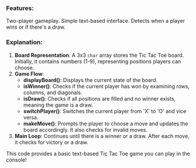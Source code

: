 ### **Features:**
 Two-player gameplay.
 Simple text-based interface.
 Detects when a player wins or if there's a draw.
 

### **Explanation:**
1. **Board Representation**: A 3x3 `char` array stores the Tic Tac Toe board. Initially, it contains numbers (1-9), representing positions players can choose.
2. **Game Flow**:
   - **displayBoard()**: Displays the current state of the board.
   - **isWinner()**: Checks if the current player has won by examining rows, columns, and diagonals.
   - **isDraw()**: Checks if all positions are filled and no winner exists, meaning the game is a draw.
   - **switchPlayer()**: Switches the current player from 'X' to 'O' and vice versa.
   - **makeMove()**: Prompts the player to choose a move and updates the board accordingly. It also checks for invalid moves.
3. **Main Loop**: Continues until there is a winner or a draw. After each move, it checks for victory or a draw.

This code provides a basic text-based Tic Tac Toe game you can play in the console!

